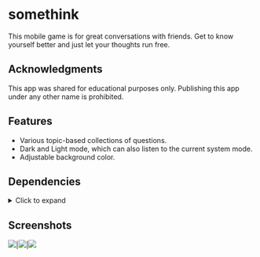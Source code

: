 # somethink

This mobile game is for great conversations with friends. Get to know yourself better and just let your thoughts run free.

## Acknowledgments

This app was shared for educational purposes only. Publishing this app under any other name is prohibited.

## Features
* Various topic-based collections of questions.
* Dark and Light mode, which can also listen to the current system mode.
* Adjustable background color.

## Dependencies
<details>
     <summary> Click to expand </summary>

* [intl](https://pub.dev/packages/intl)
* [provider](https://pub.dev/packages/provider)
* [shared_preferences](https://pub.dev/packages/shared_preferences)
* [flag](https://pub.dev/packages/flag)
* [page_transition](https://pub.dev/packages/page_transition)
* [country](https://pub.dev/packages/country)
* [open_settings](https://pub.dev/packages/open_settings)
     
</details>

## Screenshots
![](https://github.com/floheitzmann/somethink/tree/main/screenshots/home_screen_1.png?raw=true)|![](https://github.com/floheitzmann/somethink/tree/main/screenshots/game_screen_1.png?raw=true)|![](https://github.com/floheitzmann/somethink/tree/main/screenshots/settings_screen_1.png?raw=true)
